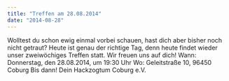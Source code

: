 ```yaml
---
title: "Treffen am 28.08.2014"
date: "2014-08-28"
---
```


Wolltest du schon ewig einmal vorbei schauen, hast dich aber bisher noch nicht getraut? Heute ist genau der richtige Tag, denn heute findet wieder unser zweiwöchiges Treffen statt. Wir freuen uns auf dich! Wann: Donnerstag, den 28.08.2014, um 19:30 Uhr Wo: Geleitstraße 10, 96450 Coburg Bis dann! Dein Hackzogtum Coburg e.V.
